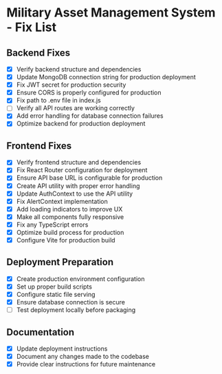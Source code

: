 # Military Asset Management System - Fix List

## Backend Fixes
- [x] Verify backend structure and dependencies
- [x] Update MongoDB connection string for production deployment
- [x] Fix JWT secret for production security
- [x] Ensure CORS is properly configured for production
- [x] Fix path to .env file in index.js
- [ ] Verify all API routes are working correctly
- [x] Add error handling for database connection failures
- [x] Optimize backend for production deployment

## Frontend Fixes
- [x] Verify frontend structure and dependencies
- [x] Fix React Router configuration for deployment
- [x] Ensure API base URL is configurable for production
- [x] Create API utility with proper error handling
- [x] Update AuthContext to use the API utility
- [x] Fix AlertContext implementation
- [x] Add loading indicators to improve UX
- [x] Make all components fully responsive
- [x] Fix any TypeScript errors
- [x] Optimize build process for production
- [x] Configure Vite for production build

## Deployment Preparation
- [x] Create production environment configuration
- [x] Set up proper build scripts
- [x] Configure static file serving
- [x] Ensure database connection is secure
- [ ] Test deployment locally before packaging

## Documentation
- [x] Update deployment instructions
- [x] Document any changes made to the codebase
- [x] Provide clear instructions for future maintenance
